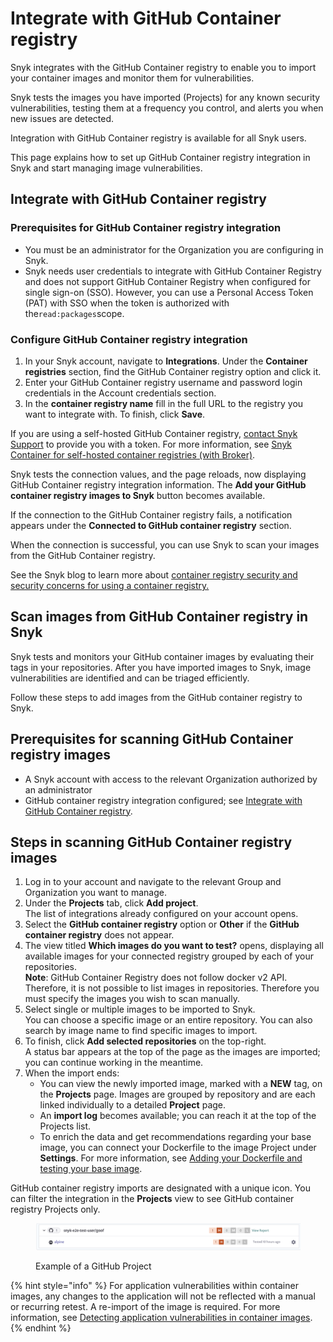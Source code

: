 # Integrate with GitHub Container registry

Snyk integrates with the GitHub Container registry to enable you to import your container images and monitor them for vulnerabilities.

Snyk tests the images you have imported (Projects) for any known security vulnerabilities, testing them at a frequency you control, and alerts you when new issues are detected.

Integration with GitHub Container registry is available for all Snyk users.

This page explains how to set up GitHub Container registry integration in Snyk and start managing image vulnerabilities.

## Integrate with GitHub Container registry

### **Prerequisites for GitHub Container registry integration**

* You must be an administrator for the Organization you are configuring in Snyk.
* Snyk needs user credentials to integrate with GitHub Container Registry and does not support GitHub Container Registry when configured for single sign-on (SSO). However, you can use a Personal Access Token (PAT) with SSO when the token is authorized with the`read:packages`scope.

### **Configure GitHub Container registry integration**

1. In your Snyk account, navigate to **Integrations**. Under the **Container** **registries** section, find the GitHub Container registry option and click it.
2. Enter your GitHub Container registry username and password login credentials in the Account credentials section.
3. In the **container registry name** fill in the full URL to the registry you want to integrate with. To finish, click **Save**.

If you are using a self-hosted GitHub Container registry, [contact Snyk Support](https://support.snyk.io) to provide you with a token. For more information, see [Snyk Container for self-hosted container registries (with Broker)](../../../enterprise-setup/snyk-broker/snyk-broker-container-registry-agent/integrate-with-self-hosted-container-registries-broker.md).

Snyk tests the connection values, and the page reloads, now displaying GitHub Container registry integration information. The **Add your GitHub container registry images to Snyk** button becomes available.

If the connection to the GitHub Container registry fails, a notification appears under the **Connected to GitHub container registry** section.

When the connection is successful, you can use Snyk to scan your images from the GitHub Container registry.

See the Snyk blog to learn more about [container registry security and security concerns for using a container registry.](https://snyk.io/learn/container-security/container-registry-security/)

## Scan images from GitHub Container registry in Snyk

Snyk tests and monitors your GitHub container images by evaluating their tags in your repositories. After you have imported images to Snyk, image vulnerabilities are identified and can be triaged efficiently.

Follow these steps to add images from the GitHub container registry to Snyk.

## **Prerequisites for scanning GitHub Container registry images**

* A Snyk account with access to the relevant Organization authorized by an administrator
* GitHub container registry integration configured; see [Integrate with GitHub Container registry](integrate-with-github-container-registry.md#integrate-with-github-container-registry).

## **Steps in scanning GitHub Container registry images**

1. Log in to your account and navigate to the relevant Group and Organization you want to manage.
2. Under the **Projects** tab, click **Add project**.\
   The list of integrations already configured on your account opens.
3. Select the **GitHub container registry** option or **Other** if the **GitHub container registry** does not appear.
4. The view titled **Which images do you want to test?** opens, displaying all available images for your connected registry grouped by each of your repositories.\
   **Note**: GitHub Container Registry does not follow docker v2 API. Therefore, it is not possible to list images in repositories. Therefore you must specify the images you wish to scan manually.
5. Select single or multiple images to be imported to Snyk.\
   You can choose a specific image or an entire repository. You can also search by image name to find specific images to import.
6. To finish, click **Add selected repositories** on the top-right.\
   A status bar appears at the top of the page as the images are imported; you can continue working in the meantime.
7. When the import ends:
   * You can view the newly imported image, marked with a **NEW** tag, on the **Projects** page. Images are grouped by repository and are each linked individually to a detailed **Project** page.
   * An **import log** becomes available; you can reach it at the top of the Projects list.
   * To enrich the data and get recommendations regarding your base image, you can connect your Dockerfile to the image Project under **Settings**. For more information, see [Adding your Dockerfile and testing your base image](../scan-your-dockerfile/detect-vulnerable-base-images-from-your-dockerfile.md).

GitHub container registry imports are designated with a unique icon. You can filter the integration in the **Projects** view to see GitHub container registry Projects only.

<figure><img src="../../../.gitbook/assets/projects_github_container_registry.png" alt=""><figcaption><p>Example of a GitHub Project </p></figcaption></figure>

{% hint style="info" %}
For application vulnerabilities within container images, any changes to the application will not be reflected with a manual or recurring retest. A re-import of the image is required. For more information, see [Detecting application vulnerabilities in container images](../use-snyk-container/detect-application-vulnerabilities-in-container-images.md).
{% endhint %}
